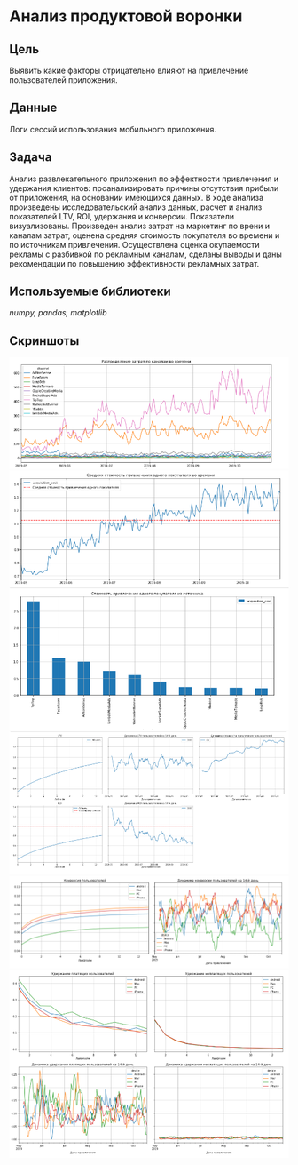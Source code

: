 # Анализ продуктовой воронки

## Цель
Выявить какие факторы отрицательно влияют на привлечение пользователей приложения. 

## Данные

Логи сессий использования мобильного приложения.

## Задача

Анализ развлекательного приложения по эффектности привлечения и удержания клиентов: проанализировать причины отсутствия прибыли от приложения, на основании имеющихся данных.
В ходе анализа произведены исследовательский анализ данных, расчет и анализ показателей LTV, ROI, удержания и конверсии. Показатели визуализованы. Произведен анализ затрат на маркетинг по врени и каналам затрат, оценена средняя стоимость покупателя во времени и по источникам привлечения. Осуществлена оценка окупаемости рекламы с разбивкой по рекламным каналам, сделаны выводы и даны рекомендации по повышению эффективности рекламных затрат.


## Используемые библиотеки
*numpy, pandas, matplotlib*

## Скриншоты

![Рисунок_1](ris1.PNG)
![Рисунок_2](ris2.PNG)
![Рисунок_3](ris3.PNG)
![Рисунок_4](ris4.PNG)
![Рисунок_5](ris5.PNG)
![Рисунок_6](ris6.PNG)